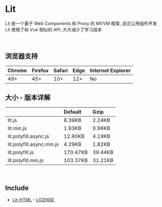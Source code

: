 # Lit
Lit 是一个基于 Web Components 和 Proxy 的 MVVM 框架, 适合公用组件开发<br>
Lit 使用了和 Vue 相似的 API, 大大减少了学习成本

<br>

## 浏览器支持

| Chrome | Firefox | Safari | Edge | Internet Explorer |
| :-     | :-      | :-     | :-   | :-                |
| 49+    | 45+     | 10+    | 12+  | No                |

## 大小 - 版本详解
|                           | Default | Gzip   |
| :-                        | :-      | :-     |
| lit.js                    | 6.39KB | 2.24KB |
| lit.min.js                | 1.93KB | 0.96KB |
| lit.polyfill.async.js     | 12.90KB | 4.19KB |
| lit.polyfill.async.min.js | 4.29KB | 1.82KB |
| lit.polyfill.js           | 170.47KB | 39.44KB |
| lit.polyfill.min.js       | 103.37KB | 31.21KB |

<br>

## Include
  - [Lit-HTML](https://github.com/Polymer/lit-html) \- [LICENSE](https://github.com/Polymer/lit-html/blob/master/LICENSE)